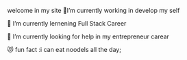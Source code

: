    welcome in my site 
🌱I’m currently working in develop my self

👯 I’m currently lernening Full Stack Career 

🥅 I’m currently looking for help in my entrepreneur carear

😻 fun fact :i can eat noodels all the day;
